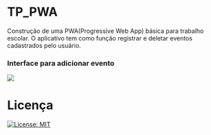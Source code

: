 # TP_PWA
Construção de uma PWA(Progressive Web App) básica para trabalho escolar. O aplicativo tem como função registrar e deletar eventos cadastrados pelo usuário.

### Interface para adicionar evento
![](https://media.giphy.com/media/f952jYSxirbnhjj8sR/giphy.gif)

# Licença
[![License: MIT](https://img.shields.io/badge/License-MIT-yellow.svg)](https://opensource.org/licenses/MIT)
